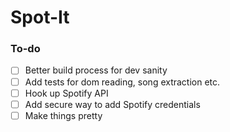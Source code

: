 # Spot-It

### To-do
- [ ] Better build process for dev sanity 
- [ ] Add tests for dom reading, song extraction etc.
- [ ] Hook up Spotify API
- [ ] Add secure way to add Spotify credentials
- [ ] Make things pretty

